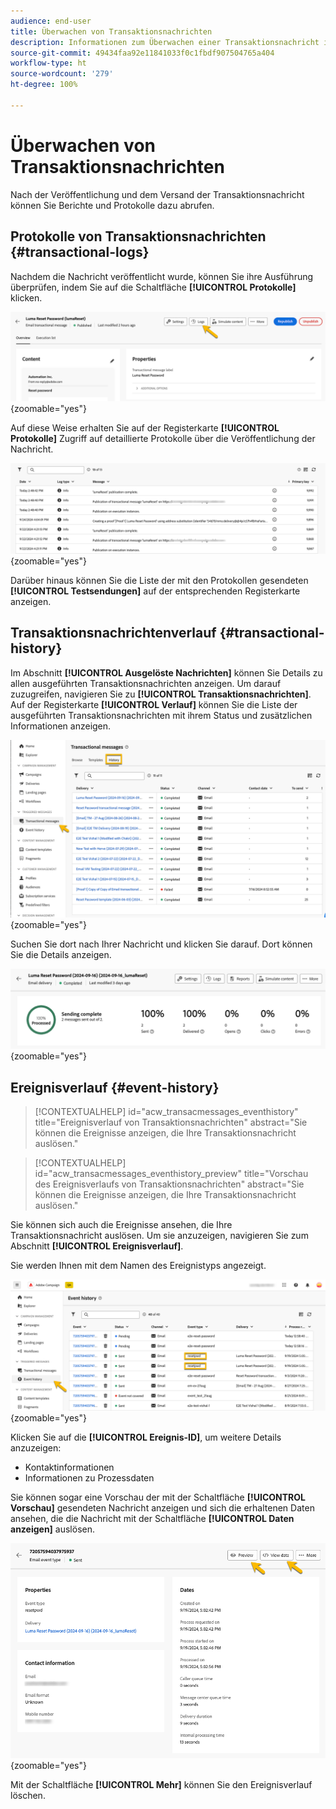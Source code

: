 ```yaml
---
audience: end-user
title: Überwachen von Transaktionsnachrichten
description: Informationen zum Überwachen einer Transaktionsnachricht in der Campaign Web-Benutzeroberfläche
source-git-commit: 49434faa92e11841033f0c1fbdf907504765a404
workflow-type: ht
source-wordcount: '279'
ht-degree: 100%

---
```


# Überwachen von Transaktionsnachrichten

Nach der Veröffentlichung und dem Versand der Transaktionsnachricht können Sie Berichte und Protokolle dazu abrufen.

## Protokolle von Transaktionsnachrichten {#transactional-logs}

Nachdem die Nachricht veröffentlicht wurde, können Sie ihre Ausführung überprüfen, indem Sie auf die Schaltfläche **[!UICONTROL Protokolle]** klicken.

![](assets/transactional-logs.png){zoomable="yes"}

Auf diese Weise erhalten Sie auf der Registerkarte **[!UICONTROL Protokolle]** Zugriff auf detaillierte Protokolle über die Veröffentlichung der Nachricht.

![](assets/transactional-logslist.png){zoomable="yes"}

Darüber hinaus können Sie die Liste der mit den Protokollen gesendeten **[!UICONTROL Testsendungen]** auf der entsprechenden Registerkarte anzeigen.

## Transaktionsnachrichtenverlauf {#transactional-history}

Im Abschnitt **[!UICONTROL Ausgelöste Nachrichten]** können Sie Details zu allen ausgeführten Transaktionsnachrichten anzeigen. Um darauf zuzugreifen, navigieren Sie zu **[!UICONTROL Transaktionsnachrichten]**. Auf der Registerkarte **[!UICONTROL Verlauf]** können Sie die Liste der ausgeführten Transaktionsnachrichten mit ihrem Status und zusätzlichen Informationen anzeigen.

![](assets/transactional-history.png){zoomable="yes"}

Suchen Sie dort nach Ihrer Nachricht und klicken Sie darauf.
Dort können Sie die Details anzeigen.

![](assets/transactional-reporting.png){zoomable="yes"}

## Ereignisverlauf {#event-history}

>[!CONTEXTUALHELP]
>id="acw_transacmessages_eventhistory"
>title="Ereignisverlauf von Transaktionsnachrichten"
>abstract="Sie können die Ereignisse anzeigen, die Ihre Transaktionsnachricht auslösen."

>[!CONTEXTUALHELP]
>id="acw_transacmessages_eventhistory_preview"
>title="Vorschau des Ereignisverlaufs von Transaktionsnachrichten"
>abstract="Sie können die Ereignisse anzeigen, die Ihre Transaktionsnachricht auslösen."

Sie können sich auch die Ereignisse ansehen, die Ihre Transaktionsnachricht auslösen.
Um sie anzuzeigen, navigieren Sie zum Abschnitt **[!UICONTROL Ereignisverlauf]**.

Sie werden Ihnen mit dem Namen des Ereignistyps angezeigt.

![](assets/event-history.png){zoomable="yes"}

Klicken Sie auf die **[!UICONTROL Ereignis-ID]**, um weitere Details anzuzeigen:

* Kontaktinformationen
* Informationen zu Prozessdaten

Sie können sogar eine Vorschau der mit der Schaltfläche **[!UICONTROL Vorschau]** gesendeten Nachricht anzeigen und sich die erhaltenen Daten ansehen, die die Nachricht mit der Schaltfläche **[!UICONTROL Daten anzeigen]** auslösen.

![](assets/event-details.png){zoomable="yes"}

Mit der Schaltfläche **[!UICONTROL Mehr]** können Sie den Ereignisverlauf löschen.
